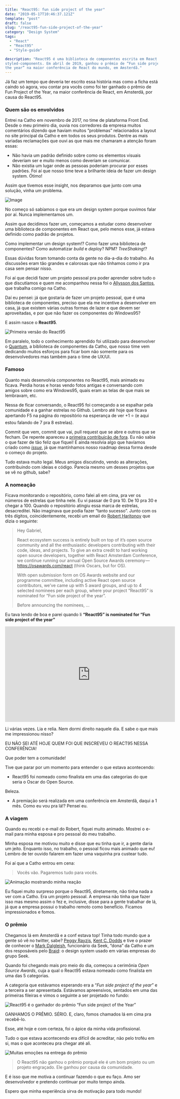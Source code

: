 ```yaml
---
title: "React95: fun side project of the year"
date: "2019-05-17T10:46:37.121Z"
template: "post"
draft: false
slug: "/react95-fun-side-project-of-the-year"
category: "Design System"
tags:
  - "React"
  - "React95"
  - "Style-guide"

description: "React95 é uma biblioteca de componentes escrita em React usando 
styled-components. Em abril de 2019, ganhou o prêmio de “Fun side project of 
the year” na maior conferência de React do mundo, em Amsterdã."
---
```


Já faz um tempo que deveria ter escrito essa história mas como a ficha está
caindo só agora, vou contar pra vocês como foi ter ganhado o prêmio de Fun
Project of the Year, na maior conferência de React, em Amsterdã, por causa do
React95.

### Quem são os envolvidos

Entrei na Catho em novembro de 2017, no time de plataforma Front End. Desde o
meu primeiro dia, ouvia nos corredores da empresa muitos comentários dizendo que
haviam muitos “problemas” relacionados a layout no site principal da Catho e em
todos os seus produtos. Dentre as mais variadas reclamações que ouvi as que mais
me chamaram a atenção foram essas:

- Não havia um padrão definido sobre como os elementos visuais deveriam ser e
  muito menos como deveriam se comunicar.
- Não existia um lugar onde as pessoas poderiam procurar por esses padrões.
  Foi aí que nosso time teve a brilhante ideia de fazer um design system. Ótimo!

Assim que tivemos esse insight, nos deparamos que junto com uma solução, vinha
um problema.

![Image](https://github.com/user-attachments/assets/d7d5d99a-7b5d-4924-ab13-adccb79adf40)

No começo só sabíamos o que era um design system porque ouvimos falar por aí.
Nunca implementamos um.

Assim que decidimos fazer um, começamos a estudar como desenvolver uma
biblioteca de componentes em React que, pelo menos esse, já estava definido como
padrão de projetos.

Como implementar um design system!? Como fazer uma biblioteca de componentes?
Como automatizar _build_ e _deploy_? NPM? _TreeShaking_!?

Essas dúvidas foram tomando conta da gente no dia-a-dia do trabalho. As
discussões eram tão grandes e calorosas que não tínhamos como ir pra casa sem
pensar nisso.

Foi aí que decidi fazer um projeto pessoal pra poder aprender sobre tudo o que
discutíamos e quem me acompanhou nessa foi o
[Allysson dos Santos](https://allysson.me/), que trabalha comigo na Catho.

Daí eu pensei: já que gostaria de fazer um projeto pessoal, que é uma biblioteca
de componentes, preciso que ela me incentive a desenvolver em casa, já que
existem várias outras formas de lazer e que devem ser aproveitadas, e por que
não fazer os componentes do Windows95?

E assim nasce o **React95**.

![Primeira versão do React95](https://github.com/user-attachments/assets/99f8e504-e328-4e49-a853-8b6739265b1a)

Em paralelo, todo o conhecimento aprendido foi utilizado para desenvolver o
[Quantum](https://github.com/catho/quantum), a biblioteca de componentes da
Catho, que nosso time vem dedicando muitos esforços para ficar bom não somente
para os desenvolvedores mas também para o time de UX/UI.

### Famoso

Quanto mais desenvolvia componentes no React95, mais animado eu ficava. Perdia
horas e horas vendo fotos antigas e conversando com amigos sobre como era
Windows95, quais eram as telas de que mais se lembravam, etc.

Nessa de ficar conversando, o React95 foi começando a se espalhar pela
comunidade e a ganhar estrelas no Github. Lembro até hoje que ficava apertando
F5 na página do repositório na esperança de ver +1 ⭐️ (e aqui estou falando de
7 pra 8 estrelas).

Commit que vem, commit que vai, pull request que se abre e outros que se fecham.
De repente apareceu a
[primeira contribuição de fora](https://github.com/React95/React95/pull/69). Eu
não sabia o que fazer de tão feliz que fiquei! E ainda resolvia algo que
havíamos criado como _[issue](https://github.com/React95/React95/pull/69)_, já
que mantínhamos nosso roadmap dessa forma desde o começo do projeto.

Tudo estava muito legal. Meus amigos discutindo, vendo as alterações,
contribuindo com ideias e código. Parecia mesmo um desses projetos que se vê no
github, sabe?

### A nomeação

Ficava monitorando o repositório, como falei ali em cima, pra ver os números de
estrelas que tinha nele. Eu vi passar de 0 pra 10. De 10 pra 30 e chegar a 100.
Quando o repositório atingiu essa marca de estrelas, desacreditei. Não imaginava
que podia fazer “tanto sucesso”. Junto com os três dígitos, coincidentemente,
recebi um email do [Robert Haritonov](https://twitter.com/operatino) que dizia o
seguinte:

> Hey Gabriel,
>
> React ecosystem success is entirely built on top of it’s open source community
> and all the enthusiastic developers contributing with their code, ideas, and
> projects. To give an extra credit to hard working open source developers,
> together with React Amsterdam Conference, we continue running our annual Open
> Source Awards ceremony — https://osawards.com/react (think Oscars, but for OS).
>
> With open submission form on OS Awards website and our programme committee,
> including active React open source contributors, we’ve came up with 5 award
> groups, and up to 4 selected nominees per each group, where your project
> “React95” is nominated for “Fun side project of the year”.
>
> Before announcing the nominees, …

Eu tava lendo de boa e parei quando li **“React95” is nominated for “Fun side
project of the year”**

<iframe 
  width="560" 
  height="315" 
  src="https://www.youtube.com/embed/U6MlaIe1ljs" 
  frameborder="0" 
  allow="accelerometer; autoplay; encrypted-media; gyroscope; picture-in-picture" 
  allowfullscreen
></iframe>

Li várias vezes. Lia e relia. Nem dormi direito naquele dia. E sabe o que mais
me impressionou nisso?

EU NÃO SEI ATÉ HOJE QUEM FOI QUE INSCREVEU O REACT95 NESSA CONFERÊNCIA!

Que poder tem a comunidade!

Tive que parar por um momento para entender o que estava acontecendo:

- React95 foi nomeado como finalista em uma das categorias do que seria o Oscar
  do Open Source.

Beleza.

- A premiação será realizada em uma conferência em Amsterdã, daqui a 1 mês.
  Como eu vou pra lá!? Pensei eu.

### A viagem

Quando eu recebi o e-mail do Robert, fiquei muito animado. Mostrei o e-mail para
minha esposa e pro pessoal do meu trabalho.

Minha esposa me motivou muito e disse que eu tinha que ir, a gente daria um
jeito. Enquanto isso, no trabalho, o pessoal ficou mais animado que eu! Lembro
de ter ouvido falarem em fazer uma vaquinha pra custear tudo.

Foi aí que a Catho entrou em cena:

> Vocês vão. Pagaremos tudo para vocês.

<img
  src="https://media.giphy.com/media/vSqkwpFA4ZwAM/giphy.gif"
  alt="Animação mostrando minha reação"
  title="WTF.gif"
/>

Eu fiquei muito surpreso porque o React95, diretamente, não tinha nada a ver com
a Catho. Era um projeto pessoal. A empresa não tinha que fazer isso mas mesmo
assim o fez e, inclusive, disse para a gente trabalhar de lá, já que a empresa
possui o trabalho remoto como benefício. Ficamos impressionados e fomos.

### O prêmio

Chegamos lá em Amsterdã e a conf estava top! Tinha todo mundo que a gente só vê
no twitter, sabe? [Peggy Rayzis](https://twitter.com/peggyrayzis),
[Kent C. Dodds](https://twitter.com/kentcdodds) e tive o prazer de conhecer o
[Mark Dalgleish](https://twitter.com/markdalgleish), funcionário da Seek, “dona”
da Catho e um dos resposáveis pelo
[Braid](https://github.com/seek-oss/braid-design-system): o design system usado
em várias empresas do grupo Seek.

Quando foi chegando mais pro meio do dia, começou a cerimônia _Open Source
Awards_, cuja a qual o React95 estava nomeado como finalista em uma das 5
categorias.

A categoria que estávamos esperando era a “_Fun side project of the year_” e a
terceira a ser apresentada. Estávamos apreensivos, sentados em uma das primeiras
fileiras e vimos o seguinte a ser projetado no fundo:

![React95 é o ganhador do prêmio “Fun side project of the Year”](https://github.com/user-attachments/assets/11776806-1bbc-4a47-adcc-625cf1363b06)

GANHAMOS O PRÊMIO. SÉRIO. E, claro, fomos chamados lá em cima pra recebê-lo.

Esse, até hoje e com certeza, foi o ápice da minha vida profissional.

Tudo o que estava acontecendo era difícil de acreditar, não pelo troféu em si,
mas o que aconteceu pra chegar até ali.

![Muitas emoções na entrega do prêmio](https://github.com/user-attachments/assets/7bf528b7-f0fe-4375-a020-796937867eae)

> O React95 não ganhou o prêmio porquê ele é um bom projeto ou um projeto
> engraçado. Ele ganhou por causa da comunidade.

E é isso que me motiva a continuar fazendo o que eu faço. Amo ser desenvolvedor
e pretendo continuar por muito tempo ainda.

Espero que minha experiência sirva de motivação para todo mundo!
